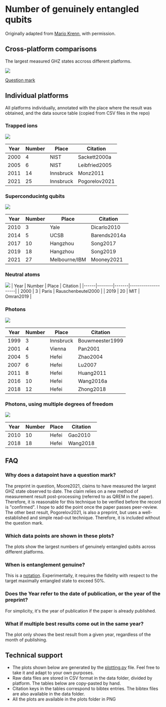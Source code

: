 # Number of genuinely entangled qubits
Originally adapted from [Mario Krenn](https://mariokrenn.wordpress.com/2021/01/29/reference-list-for-records-in-large-entanglement-generation-number-of-qubits-in-ghz-states/), with permission.
## Cross-platform comparisons
The largest measured GHZ states accross different platforms. 

![](plots/combined.png)

[Question mark](#Why-does-a-datapoint-have-a-question-mark?)

## Individual platforms

All platforms individually, annotated with the place where the result was obtained, and the data source table (copied from CSV files in the repo)

### Trapped ions

![](plots/ions.png)

| Year | Number | Place     | Citation      | 
|------|--------|-----------|---------------| 
| 2000 | 4      | NIST      | Sackett2000a  | 
| 2005 | 6      | NIST      | Leibfried2005 | 
| 2011 | 14     | Innsbruck | Monz2011      | 
| 2021 | 25     | Innsbruck | Pogorelov2021 | 

### Superconducintg qubits
![](plots/superconducting.png)

| Year | Number | Place         | Citation     | 
|------|--------|---------------|--------------| 
| 2010 | 3      | Yale          | Dicarlo2010  | 
| 2014 | 5      | UCSB          | Barends2014a | 
| 2017 | 10     | Hangzhou      | Song2017     | 
| 2019 | 18     | Hangzhou      | Song2019     | 
| 2021 | 27     | Melbourne/IBM | Mooney2021   | 

### Neutral atoms
![](plots/neutrals.png)
| Year | Number | Place | Citation           | 
|------|--------|-------|--------------------| 
| 2000 | 3      | Paris | Rauschenbeutel2000 | 
| 2019 | 20     | MIT   | Omran2019          | 


### Photons

![](plots/photons.png)

| Year | Number | Place     | Citation        | 
|------|--------|-----------|-----------------| 
| 1999 | 3      | Innsbruck | Bouwmeester1999 | 
| 2001 | 4      | Vienna    | Pan2001         | 
| 2004 | 5      | Hefei     | Zhao2004        | 
| 2007 | 6      | Hefei     | Lu2007          | 
| 2011 | 8      | Hefei     | Huang2011       | 
| 2016 | 10     | Hefei     | Wang2016a       | 
| 2018 | 12     | Hefei     | Zhong2018       | 



### Photons, using multiple degrees of freedom

![](plots/multi_dof_photons.png)

| Year | Number | Place | Citation | 
|------|--------|-------|----------| 
| 2010 | 10     | Hefei | Gao2010  | 
| 2018 | 18     | Hefei | Wang2018 | 


## FAQ
### Why does a datapoint have a question mark?
The preprint in question, Moore2021, claims to have measured the largest GHZ state observed to date. The claim relies on a new method of measurement result post-processing (referred to as QREM in the paper). Therefore, it is reasonable for this technique to be verified before the record is "confirmed". I hope to add the point once the paper passes peer-review. The other best result, Pogorelov2021, is also a preprint, but uses a well-established and simple read-out technique. Therefore, it is included without the question mark.

### Which data points are shown in these plots?

The plots show the largest numbers of genuinely entangled qubits across different platforms.

### When is entanglement genuine?

This is a [notation](https://en.wikipedia.org/wiki/Multipartite_entanglement). Experimentally, it requires the fidelity with respect to the target maximally entangled state to exceed 50%.

### Does the Year refer to the date of publication, or the year of the preprint?
For simplicity, it's the year of publication if the paper is already published. 

### What if multiple best results come out in the same year?
The plot only shows the best result from a given year, regardless of the month of publishing.

## Technical support
- The plots shown below are generated by the [plotting.py](plotting.py) file. Feel free to take it and adapt to your own purposes.
- Raw data files are stored in CSV format in the data folder, divided by platform. The tables below are copy-pasted by hand.
- Citation keys in the tables correspond to bibtex entries. The bibtex files are also available in the data folder.
- All the plots are available in the plots folder in PNG

